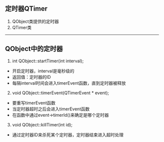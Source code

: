 ## 定时器QTimer

1. QObject类提供的定时器
2. QTimer类

***

## QObject中的定时器
1. int QObject::startTimer(int interval);
* 开启定时器，interval是毫秒级的
* 返回值：定时器的ID
* 每隔interval时间会进入timerEvent函数，直到定时器被释放

2. void QObject::timerEvent(QTimerEvent * event);
* 要重写timerEvent函数
* 当定时器超时之后会进入timerEvent函数
* 在函数中通过event->timerId()来确定是哪个定时器

3. void QObject::killTimer(int id);
* 通过定时器ID来杀死某个定时器，定时器结束进入超时处理
